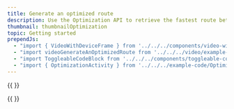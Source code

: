 ```yaml
---
title: Generate an optimized route
description: Use the Optimization API to retrieve the fastest route between 2 to 12 locations.
thumbnail: thumbnailOptimization
topic: Getting started
prependJs:
  - "import { VideoWithDeviceFrame } from '../../../components/video-with-device-frame'"
  - "import videoGenerateAnOptimizedRoute from '../../../video/example-showoptimizeddirectoinsonmap.mp4'"
  - "import ToggleableCodeBlock from '../../../components/toggleable-code-block'"
  - "import { OptimizationActivity } from '../../../example-code/OptimizationActivity.js'"
---
```


{{
  <VideoWithDeviceFrame 
    videoFile={videoGenerateAnOptimizedRoute}
    rotation="vertical"
    device="pixel-2"
  />
}}

<!-- Any notes about this example would go here.  -->

{{
  <ToggleableCodeBlock 
    codeSnippet={OptimizationActivity}
  />
}}
